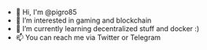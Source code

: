 - 👋 Hi, I'm @pigro85
- 👀 I’m interested in gaming and blockchain
- 🌱 I’m currently learning decentralized stuff and docker :)
- 📫 You can reach me via Twitter or Telegram
